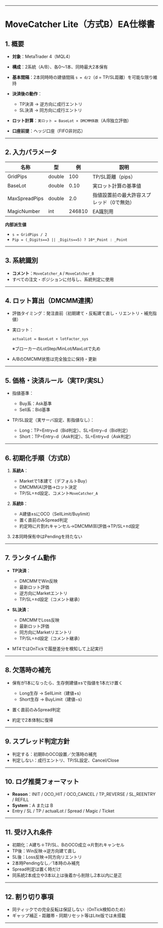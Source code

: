 

---

# MoveCatcher Lite（方式B）EA仕様書

## 1. 概要

* **対象**：MetaTrader 4（MQL4）
* **構成**：2系統（A/B）、各0〜1本、同時最大2本保有
* **基本間隔**：2本同時時の建値間隔 `s = d/2`（d = TP/SL距離）を可能な限り維持
* **決済後の動作**：

  * TP決済 → 逆方向に成行エントリ
  * SL決済 → 同方向に成行エントリ
* **ロット計算**：`実ロット = BaseLot × DMCMM係数`（A/B独立評価）
* **口座前提**：ヘッジ口座（FIFO非対応）

---

## 2. 入力パラメータ

| 名称            | 型      | 例      | 説明                    |
| ------------- | ------ | ------ | --------------------- |
| GridPips      | double | 100    | TP/SL距離（pips）         |
| BaseLot       | double | 0.10   | 実ロット計算の基準値            |
| MaxSpreadPips | double | 2.0    | 指値設置前の最大許容スプレッド（0で無効） |
| MagicNumber   | int    | 246810 | EA識別用                 |

**内部派生値**

* `s = GridPips / 2`
* `Pip = (_Digits==3 || _Digits==5) ? 10*_Point : _Point`

---

## 3. 系統識別

* **コメント**：`MoveCatcher_A` / `MoveCatcher_B`
* すべての注文・ポジションに付与し、系統判定に使用

---

## 4. ロット算出（DMCMM連携）

* 評価タイミング：発注直前（初期建て・反転建て直し・リエントリ・補充指値）
* 実ロット：

  ```
  actualLot = BaseLot × lotFactor_sys
  ```

  ※ブローカーのLotStep/MinLot/MaxLotで丸め
* A/BのDMCMM状態は完全独立に保持・更新

---

## 5. 価格・決済ルール（実TP/実SL）

* 指値基準：

  * Buy系：Ask基準
  * Sell系：Bid基準
* TP/SL設定（実サーバ設定、影指値なし）：

  * Long：TP=Entry+d（Bid判定）、SL=Entry−d（Bid判定）
  * Short：TP=Entry−d（Ask判定）、SL=Entry+d（Ask判定）

---

## 6. 初期化手順（方式B）

1. **系統A**：

   * Marketで1本建て（デフォルトBuy）
   * DMCMM(A)評価→ロット決定
   * TP/SL=±d設定、コメント`MoveCatcher_A`
2. **系統B**：

   * A建値±sにOCO（SellLimit/Buylimit）
   * 置く直前のみSpread判定
   * 約定時に片割れキャンセル→DMCMM(B)評価→TP/SL=±d設定
3. 2本同時保有中はPendingを持たない

---

## 7. ランタイム動作

* **TP決済**：

  * DMCMMでWin反映
  * 最新ロット評価
  * 逆方向にMarketエントリ
  * TP/SL=±d設定（コメント継承）
* **SL決済**：

  * DMCMMでLoss反映
  * 最新ロット評価
  * 同方向にMarketリエントリ
  * TP/SL=±d設定（コメント継承）
* MT4ではOnTickで履歴差分を検知して上記実行

---

## 8. 欠落時の補充

* 保有が1本になったら、生存側建値±sで指値を1本だけ置く

  * Long生存 → SellLimit（建値+s）
  * Short生存 → BuyLimit（建値−s）
* 置く直前のみSpread判定
* 約定で2本体制に復帰

---

## 9. スプレッド判定方針

* 判定する：初期BのOCO設置／欠落時の補充
* 判定しない：成行エントリ、TP/SL設定、Cancel/Close

---

## 10. ログ推奨フォーマット

* **Reason**：INIT / OCO\_HIT / OCO\_CANCEL / TP\_REVERSE / SL\_REENTRY / REFILL
* **System**：A または B
* Entry / SL / TP / actualLot / Spread / Magic / Ticket

---

## 11. 受け入れ条件

* 初期化：A建ち＋TP/SL、BのOCO成立→片割れキャンセル
* TP後：Win反映→逆方向建て直し
* SL後：Loss反映→同方向リエントリ
* 2本時Pendingなし／1本時のみ補充
* Spread判定は置く時だけ
* 同系統2本成立や3本以上は後着から削除し2本以内に是正

---

## 12. 割り切り事項

* 同ティックでの完全反転は保証しない（OnTick検知のため）
* ギャップ補正・距離帯・同期リセット等はLite版では未搭載

---

